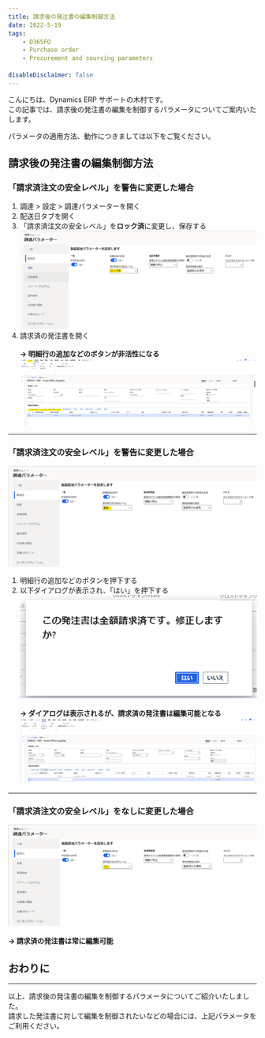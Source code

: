 ```yaml
---
title: 請求後の発注書の編集制御方法
date: 2022-5-19
tags: 
    - D365FO
    - Purchase order
    - Procurement and sourcing parameters
    
disableDisclaimer: false
---
```


こんにちは、Dynamics ERP サポートの木村です。  
この記事では、請求後の発注書の編集を制御するパラメータについてご案内いたします。  

<!-- more -->
パラメータの適用方法、動作につきましては以下をご覧ください。  

## 請求後の発注書の編集制御方法
### 「請求済注文の安全レベル」を**警告**に変更した場合
1. 調達 > 設定 > 調達パラメーターを開く
1. 配送日タブを開く
1. 「請求済注文の安全レベル」を**ロック済**に変更し、保存する
![](./restrict-po-edit/restrict-po-edit_1.png)
1. 請求済の発注書を開く  </br></br>
**-> 明細行の追加などのボタンが非活性になる**
![](./restrict-po-edit/restrict-po-edit_2.png)
***  

### 「請求済注文の安全レベル」を**警告**に変更した場合
![](./restrict-po-edit/restrict-po-edit_3.png)
1. 明細行の追加などのボタンを押下する
1. 以下ダイアログが表示され、「はい」を押下する  
![](./restrict-po-edit/restrict-po-edit_4.png)   </br></br>
**-> ダイアログは表示されるが、請求済の発注書は編集可能となる**
![](./restrict-po-edit/restrict-po-edit_5.png)
***  

### 「請求済注文の安全レベル」を**なし**に変更した場合
![](./restrict-po-edit/restrict-po-edit_6.png)</br></br>
**-> 請求済の発注書は常に編集可能**

## おわりに
---
以上、請求後の発注書の編集を制御するパラメータについてご紹介いたしました。  
請求した発注書に対して編集を制御されたいなどの場合には、上記パラメータをご利用ください。
